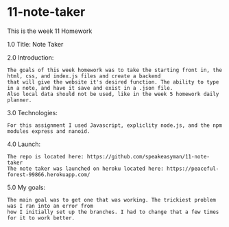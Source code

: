 # 11-note-taker
This is the week 11 Homework

1.0 Title: Note Taker

2.0 Introduction:

    The goals of this week homework was to take the starting front in, the html, css, and index.js files and create a backend
    that will give the website it's desired function. The ability to type in a note, and have it save and exist in a .json file.
    Also local data should not be used, like in the week 5 homework daily planner.

3.0 Technologies:

    For this assignment I used Javascript, expliclity node.js, and the npm modules express and nanoid.

4.0 Launch:

    The repo is located here: https://github.com/speakeasyman/11-note-taker
    The note taker was launched on heroku located here: https://peaceful-forest-99866.herokuapp.com/

5.0 My goals:

    The main goal was to get one that was working. The trickiest problem was I ran into an error from
    how I initially set up the branches. I had to change that a few times for it to work better.